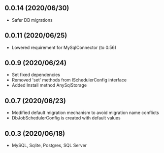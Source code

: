 ## 0.0.14 (2020/06/30)
* Safer DB migrations

## 0.0.11 (2020/06/25)
* Lowered requirement for MySqlConnector (to 0.56) 

## 0.0.9 (2020/06/24)
* Set fixed dependencies
* Removed 'set' methods from ISchedulerConfig interface
* Added Install method AnySqlStorage

## 0.0.7 (2020/06/23)
* Modified default migration mechanism to avoid migration name conflicts
* DbJobSchedulerConfig is created with default values

## 0.0.3 (2020/06/18)
* MySQL, Sqlite, Postgres, SQL Server
